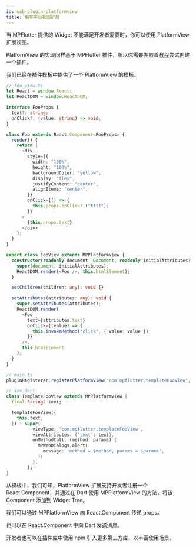 ```yaml
---
id: web-plugin-platformview
title: 编写平台视图扩展
---
```


当 MPFlutter 提供的 Widget 不能满足开发者需要时，你可以使用 PlatformView 扩展视图。

PlatformView 的实现同样基于 MPFlutter 插件，所以你需要先照着[教程](./web-3-plugin-method-channel.md)尝试创建一个插件。

我们已经在插件模板中提供了一个 PlatformView 的模板。

```ts
// foo_view.ts
let React = window.React;
let ReactDOM = window.ReactDOM;

interface FooProps {
  text?: string;
  onClick?: (value: string) => void;
}

class Foo extends React.Component<FooProps> {
  render() {
    return (
      <div
        style={{
          width: "100%",
          height: "100%",
          backgroundColor: "yellow",
          display: "flex",
          justifyContent: "center",
          alignItems: "center",
        }}
        onClick={() => {
          this.props.onClick?.("tttt");
        }}
      >
        {this.props.text}
      </div>
    );
  }
}

export class FooView extends MPPlatformView {
  constructor(readonly document: Document, readonly initialAttributes?: any) {
    super(document, initialAttributes);
    ReactDOM.render(<Foo />, this.htmlElement);
  }

  setChildren(children: any): void {}

  setAttributes(attributes: any): void {
    super.setAttributes(attributes);
    ReactDOM.render(
      <Foo
        text={attributes.text}
        onClick={(value) => {
          this.invokeMethod("click", { value: value });
        }}
      />,
      this.htmlElement
    );
  }
}

```


```ts
// main.ts
pluginRegisterer.registerPlatformView("com.mpflutter.templateFooView", FooView);
```


```dart
// xxx.dart
class TemplateFooView extends MPPlatformView {
  final String? text;

  TemplateFooView({
    this.text,
  }) : super(
          viewType: 'com.mpflutter.templateFooView',
          viewAttributes: {'text': text},
          onMethodCall: (method, params) {
            MPWebDialogs.alert(
              message: 'method = $method, params = $params',
            );
          },
        );
}
```

从模板中，我们可知，PlatformView 扩展支持开发者注册一个 React.Component，并通过在 Dart 使用 MPPlatformView 的方法，将该 Component 添加到 Widget Tree。

我们可以通过 MPPlatformView 向 React.Component 传递 props。

也可以在 React.Component 中向 Dart 发送消息。

开发者也可以在插件库中使用 npm 引入更多第三方库，以丰富使用场景。